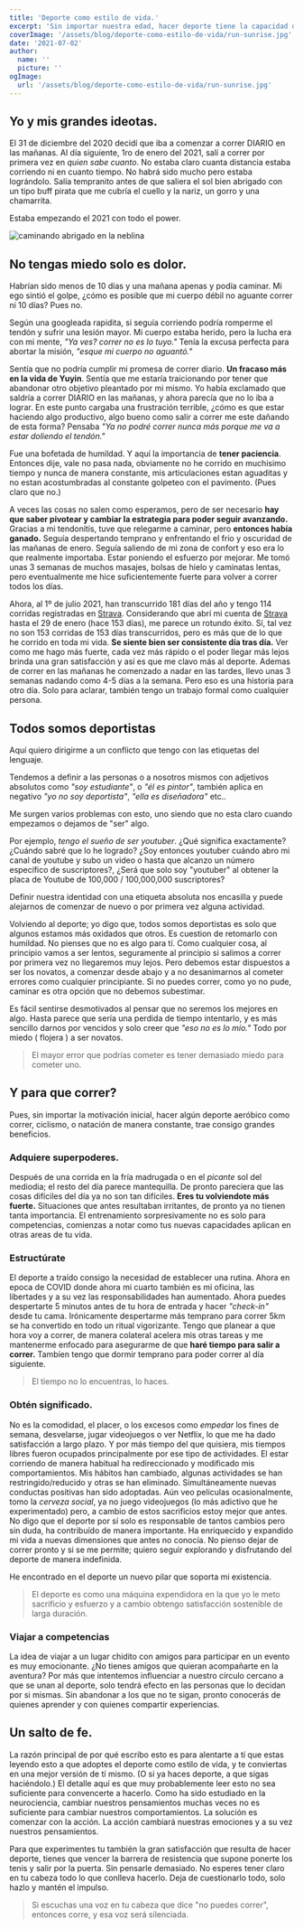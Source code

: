 ```yaml
---
title: 'Deporte como estilo de vida.'
excerpt: 'Sin importar nuestra edad, hacer deporte tiene la capacidad de transformar nuestras vidas para bien y lo mejor es que esta al alcance de todos.'
coverImage: '/assets/blog/deporte-como-estilo-de-vida/run-sunrise.jpg'
date: '2021-07-02'
author:
  name: ''
  picture: ''
ogImage:
  url: '/assets/blog/deporte-como-estilo-de-vida/run-sunrise.jpg'
---
```


## Yo y mis grandes ideotas.

El 31 de diciembre del 2020 decidí que iba a comenzar a correr DIARIO en las mañanas. Al día siguiente, 1ro de enero del 2021, salí a correr por primera vez en *quien sabe cuanto*. No estaba claro cuanta distancia estaba corriendo ni en cuanto tiempo. No habrá sido mucho pero estaba lográndolo. Salía tempranito antes de que saliera el sol bien abrigado con un tipo buff pirata que me cubría el cuello y la nariz, un gorro y una chamarrita.

Estaba empezando el 2021 con todo el power.

![caminando abrigado en la neblina](/assets/blog/deporte-como-estilo-de-vida/2021-01-03-early-walk-cropped.gif)  

    
## No tengas miedo solo es dolor.

Habrían sido menos de 10 días y una mañana apenas y podía caminar. Mi ego sintió el golpe, ¿cómo es posible que mi cuerpo débil no aguante correr ni 10 días? Pues no. 

Según una googleada rapidita, si seguía corriendo podría romperme el tendón y sufrir una lesión mayor. Mi cuerpo estaba herido, pero la lucha era con mi mente, *"Ya ves? correr no es lo tuyo."*  Tenía la excusa perfecta para abortar la misión, *"esque mi cuerpo no aguantó."*

Sentía que no podría cumplir mi promesa de correr diario. **Un fracaso más en la vida de Yuyin**. Sentía que me estaría traicionando por tener que abandonar otro objetivo pleantado por mi mismo. Yo había exclamado que saldría a correr DIARIO en las mañanas, y ahora parecía que no lo iba a lograr. En este punto cargaba una frustración terrible, ¿cómo es que estar haciendo algo productivo, algo bueno como salir a correr me este dañando de esta forma? Pensaba *"Ya no podré correr nunca más porque me va a estar doliendo el tendón."*

Fue una bofetada de humildad. Y aquí la importancia de **tener paciencia**. Entonces dije, vale no pasa nada, obviamente no he corrido en muchisimo tiempo y nunca de manera constante, mis articulaciones estan aguaditas y no estan acostumbradas al constante golpeteo con el pavimento. (Pues claro que no.)

A veces las cosas no salen como esperamos, pero de ser necesario **hay que saber pivotear y cambiar la estrategia para poder seguir avanzando.** Gracias a mi tendonitis, tuve que relegarme a caminar,  pero **entonces había ganado.** Seguía despertando temprano y enfrentando el frio y oscuridad de las mañanas de enero. Seguía saliendo de mi zona de confort y eso era lo que realmente importaba. Estar poniendo el esfuerzo por mejorar. Me tomó unas 3 semanas de muchos masajes, bolsas de hielo y caminatas lentas, pero eventualmente me hice suficientemente fuerte para volver a correr todos los días. 

Ahora, al 1º de julio 2021, han transcurrido 181 días del año y tengo 114 corridas registradas en [Strava](https://www.strava.com/athletes/soyyuyin). Considerando que abrí mi cuenta de [Strava](https://www.strava.com/athletes/soyyuyin) hasta el 29 de enero (hace 153 días), me parece un rotundo éxito. Sí, tal vez no son 153 corridas de 153 días transcurridos, pero es más que de lo que he corrido en toda mi vida. **Se siente bien ser consistente día tras día.** Ver como me hago más fuerte, cada vez más rápido o el poder llegar más lejos brinda una gran satisfacción y así es que me clavo más al deporte. Ademas de correr en las mañanas he comenzado a nadar en las tardes, llevo unas 3 semanas nadando como 4-5 días a la semana. Pero eso es una historia para otro día. Solo para aclarar, también tengo un trabajo formal como cualquier persona.

## Todos somos deportistas 

Aquí quiero dirigirme a un conflicto que tengo con las etiquetas del lenguaje.

Tendemos a definir a las personas o a nosotros mismos con adjetivos absolutos como *"soy estudiante"*, o *"él es pintor"*, también aplica en negativo *"yo no soy deportista"*, *"ella es diseñadora"* etc..

Me surgen varios problemas con esto, uno siendo que no esta claro cuando empezamos o dejamos de "ser" algo. 

Por ejemplo, *tengo el sueño de ser youtuber*. ¿Qué significa exactamente? ¿Cuándo sabré que lo he logrado? ¿Soy entonces youtuber cuándo abro mi canal de youtube y subo un video o hasta que alcanzo un número específico de suscriptores?, ¿Será que solo soy "youtuber" al obtener la placa de Youtube de 100,000 / 100,000,000 suscriptores?

Definir nuestra identidad con una etiqueta absoluta nos encasilla y puede alejarnos de comenzar de nuevo o por primera vez alguna actividad. 

Volviendo al deporte; yo digo que, todos somos deportistas es solo que algunos estamos más oxidados que otros. Es cuestion de retomarlo con humildad. No pienses que no es algo para tí. Como cualquier cosa, al principio vamos a ser lentos, seguramente al principio si salimos a correr por primera vez no llegaremos muy lejos. Pero debemos estar dispuestos a ser los novatos, a comenzar desde abajo y a no desanimarnos al cometer errores como cualquier principiante. Si no puedes correr, como yo no pude, caminar es otra opción que no debemos subestimar. 

Es fácil sentirse desmotivados al pensar que no seremos los mejores en algo. Hasta parece que sería una perdida de tiempo intentarlo, y es más sencillo darnos por vencidos y solo creer que *"eso no es lo mío."* Todo por miedo ( flojera ) a ser novatos.

> El mayor error que podrías cometer es tener demasiado miedo para cometer uno.

## Y para que correr? 

Pues, sin importar la motivación inicial, hacer algún deporte aeróbico como correr, ciclismo, o natación de manera constante, trae consigo grandes beneficios.

### Adquiere superpoderes.

Después de una corrida en la fría madrugada o en el *picante* sol del mediodia; el resto del día parece mantequilla. De pronto pareciera que las cosas difíciles del día ya no son tan difíciles. **Eres tu volviendote más fuerte.** Situaciones que antes resultaban irritantes, de pronto ya no tienen tanta importancia. El entrenamiento sorpresivamente no es solo para competencias, comienzas a notar como tus nuevas capacidades aplican en otras areas de tu vida.

### Estructúrate

El deporte a traído consigo la necesidad de establecer una rutina. Ahora en epoca de COVID donde ahora mi cuarto también es mi oficina, las libertades y a su vez las responsabilidades han aumentado. Ahora puedes despertarte 5 minutos antes de tu hora de entrada y hacer *"check-in"* desde tu cama. Irónicamente despertarme más temprano para correr 5km se ha convertido en todo un ritual vigorizante. Tengo que planear a que hora voy a correr, de manera colateral acelera mis otras tareas y me mantenerme enfocado para asegurarme de que **haré tiempo para salir a correr.** Tambíen tengo que dormir temprano para poder correr al día siguiente.

> El tiempo no lo encuentras, lo haces.

### Obtén significado.

No es la comodidad, el placer, o los excesos como *empedar* los fines de semana, desvelarse, jugar videojuegos o ver Netflix, lo que me ha dado satisfacción a largo plazo. Y por más tiempo del que quisiera, mis tiempos libres fueron ocupados principalmente por ese tipo de actividades. 
El estar corriendo de manera habitual ha redireccionado y modificado mis comportamientos. Mis hábitos han cambiado, algunas actividades se han restringido/reducido y otras se han eliminado. Simultáneamente nuevas conductas positivas han sido adoptadas. Aún veo peliculas ocasionalmente, tomo la *cerveza social*, ya no juego videojuegos (lo más adictivo que he experimentado) pero, a cambio de estos sacrificios estoy mejor que antes. No digo que el deporte por sí solo es responsable de tantos cambios pero sin duda, ha contribuído de manera importante. Ha enriquecido y expandido mi vida a nuevas dimensiones que antes no conocía. No pienso dejar de correr pronto y si se me permite; quiero seguir explorando y disfrutando del deporte de manera indefinida. 

He encontrado en el deporte un nuevo pilar que soporta mi existencia. 

>El deporte es como una máquina expendidora en la que yo le meto sacrificio y esfuerzo y a cambio obtengo satisfacción sostenible de larga duración.

### Viajar a competencias

La idea de viajar a un lugar chidito con amigos para participar en un evento es muy emocionante. ¿No tienes amigos que quieran acompañarte en la aventura? Por más que intentemos influenciar a nuestro círculo cercano a que se unan al deporte, solo tendrá efecto en las personas que lo decidan por si mismas. Sin abandonar a los que no te sigan, pronto conocerás de quienes aprender y con quienes compartir experiencias.

## Un salto de fe.

La razón principal de por qué escribo esto es para alentarte a tí que estas leyendo esto a que adoptes el deporte como estilo de vida, y te conviertas en una mejor versión de tí mismo. (O si ya haces deporte, a que sigas haciéndolo.) El detalle aquí es que muy probablemente leer esto no sea suficiente para convencerte a hacerlo. Como ha sido estudiado en la neurociencia, cambiar nuestros pensamientos muchas veces no es suficiente para cambiar nuestros comportamientos. La solución es comenzar con la acción. La acción cambiará nuestras emociones y a su vez nuestros pensamientos. 

Para que experimentes tu también la gran satisfacción que resulta de hacer deporte, tienes que vencer la barrera de resistencia que supone ponerte los tenis y salir por la puerta. Sin pensarle demasiado. No esperes tener claro en tu cabeza todo lo que conlleva hacerlo. Deja de cuestionarlo todo, solo hazlo y mantén el impulso. 

> Si escuchas una voz en tu cabeza que dice "no puedes correr", entonces corre, y esa voz será silenciada.
